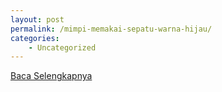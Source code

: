 ```yaml
---
layout: post
permalink: /mimpi-memakai-sepatu-warna-hijau/
categories:
    - Uncategorized
---
```


[Baca Selengkapnya](/09)